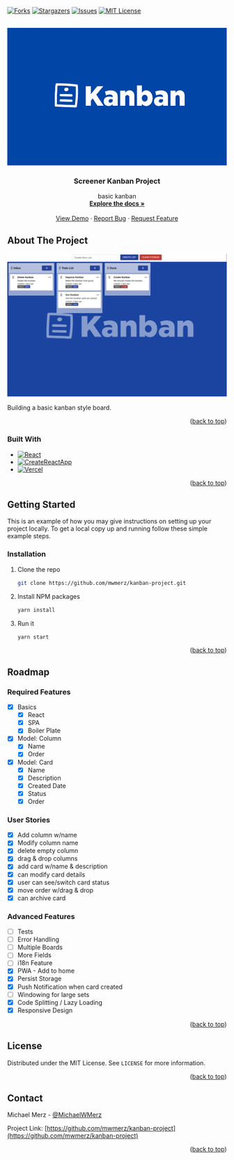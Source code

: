 <a name="readme-top"></a>

<!-- PROJECT SHIELDS -->
<!--
*** I'm using markdown "reference style" links for readability.
*** Reference links are enclosed in brackets [ ] instead of parentheses ( ).
*** See the bottom of this document for the declaration of the reference variables
*** for contributors-url, forks-url, etc. This is an optional, concise syntax you may use.
*** https://www.markdownguide.org/basic-syntax/#reference-style-links
-->
[![Forks][forks-shield]][forks-url]
[![Stargazers][stars-shield]][stars-url]
[![Issues][issues-shield]][issues-url]
[![MIT License][license-shield]][license-url]



<!-- PROJECT LOGO -->
<br />
<div align="center">
  <a href="https://github.com/mwmerz/kanban-project">
    <img src="public/Banner.png" alt="Logo" width="529" height="316">
  </a>

<h3 align="center">Screener Kanban Project</h3>

  <p align="center">
    basic kanban
    <br />
    <a href="https://github.com/mwmerz/kanban-project"><strong>Explore the docs »</strong></a>
    <br />
    <br />
    <a href="https://kanban-project-eight.vercel.app/">View Demo</a>
    ·
    <a href="https://github.com/mwmerz/kanban-project/issues">Report Bug</a>
    ·
    <a href="https://github.com/mwmerz/kanban-project/issues">Request Feature</a>
  </p>
</div>


<!-- ABOUT THE PROJECT -->
## About The Project

![Product Name Screen Shot][product-screenshot]

Building a basic kanban style board.

<p align="right">(<a href="#readme-top">back to top</a>)</p>



### Built With

* [![React][React.js]][React-url]
* [![CreateReactApp][Create React App]][CRA-url]
* [![Vercel][Vercel]][Vercel-url]

<p align="right">(<a href="#readme-top">back to top</a>)</p>



<!-- GETTING STARTED -->
## Getting Started

This is an example of how you may give instructions on setting up your project locally.
To get a local copy up and running follow these simple example steps.


### Installation

1. Clone the repo
   ```sh
   git clone https://github.com/mwmerz/kanban-project.git
   ```
2. Install NPM packages
   ```sh
   yarn install
   ```
3. Run it
   ```js
   yarn start
   ```

<p align="right">(<a href="#readme-top">back to top</a>)</p>



<!-- ROADMAP -->
## Roadmap

### Required Features

- [X] Basics
  - [X] React
  - [X] SPA
  - [X] Boiler Plate
- [X] Model: Column
  - [X] Name
  - [X] Order
- [X] Model: Card
  - [X] Name
  - [X] Description
  - [X] Created Date
  - [X] Status
  - [X] Order

### User Stories
- [X] Add column w/name
- [X] Modify column name
- [X] delete empty column
- [X] drag & drop columns
- [X] add card w/name & description
- [X] can modify card details
- [X] user can see/switch card status
- [X] move order w/drag & drop
- [X] can archive card

### Advanced Features
- [ ] Tests
- [ ] Error Handling
- [ ] Multiple Boards
- [ ] More Fields
- [ ] i18n Feature
- [X] PWA - Add to home
- [X] Persist Storage
- [X] Push Notification when card created
- [ ] Windowing for large sets
- [X] Code Splitting / Lazy Loading
- [X] Responsive Design

<p align="right">(<a href="#readme-top">back to top</a>)</p>


<!-- LICENSE -->
## License

Distributed under the MIT License. See `LICENSE` for more information.

<p align="right">(<a href="#readme-top">back to top</a>)</p>



<!-- CONTACT -->
## Contact

Michael Merz - [@MichaelWMerz](https://twitter.com/MichaelWMerz)

Project Link: [https://github.com/mwmerz/kanban-project](https://github.com/mwmerz/kanban-project)

<p align="right">(<a href="#readme-top">back to top</a>)</p>



<!-- MARKDOWN LINKS & IMAGES -->
<!-- https://www.markdownguide.org/basic-syntax/#reference-style-links -->
[contributors-shield]: https://img.shields.io/github/contributors/mwmerz/kanban-project.svg?style=for-the-badge
[contributors-url]: https://github.com/mwmerz/kanban-project/graphs/contributors
[forks-shield]: https://img.shields.io/github/forks/mwmerz/kanban-project.svg?style=for-the-badge
[forks-url]: https://github.com/mwmerz/kanban-project/network/members
[stars-shield]: https://img.shields.io/github/stars/mwmerz/kanban-project.svg?style=for-the-badge
[stars-url]: https://github.com/mwmerz/kanban-project/stargazers
[issues-shield]: https://img.shields.io/github/issues/mwmerz/kanban-project.svg?style=for-the-badge
[issues-url]: https://github.com/mwmerz/kanban-project/issues
[license-shield]: https://img.shields.io/github/license/mwmerz/kanban-project.svg?style=for-the-badge
[license-url]: https://github.com/mwmerz/kanban-project/blob/master/LICENSE
[linkedin-shield]: https://img.shields.io/badge/-LinkedIn-black.svg?style=for-the-badge&logo=linkedin&colorB=555
[product-screenshot]: public/product-preview.png
[Create React App]: https://img.shields.io/badge/Create_react_app-323845?style=for-the-badge&logo=createreactapp&logoColor=60d0ae
[CRA-url]: https://create-react-app.dev/
[React.js]: https://img.shields.io/badge/React-20232A?style=for-the-badge&logo=react&logoColor=61DAFB
[React-url]: https://reactjs.org/
[Vercel]: https://img.shields.io/badge/Vercel-000000?style=for-the-badge&logo=vercel&logoColor=white
[Vercel-url]: https://vercel.com/